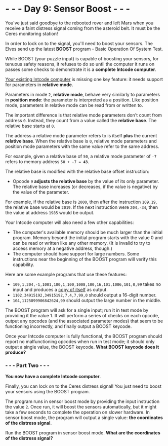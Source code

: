 # - - - Day 9: Sensor Boost - - -

You've just said goodbye to the rebooted rover and left Mars when you receive a faint distress signal coming from the asteroid belt. It must be the Ceres monitoring station!

In order to lock on to the signal, you'll need to boost your sensors. The Elves send up the latest **BOOST** program - Basic Operation Of System Test.

While BOOST (your puzzle input) is capable of boosting your sensors, for tenuous safety reasons, it refuses to do so until the computer it runs on passes some checks to demonstrate it is a **complete Intcode computer**.

[Your existing Intcode computer](https://github.com/vincent-vega/adventofcode/tree/master/2019/day_05) is missing one key feature: it needs support for parameters in **relative mode**.

Parameters in mode ``2``, **relative mode**, behave very similarly to parameters in **position mode**: the parameter is interpreted as a position. Like position mode, parameters in relative mode can be read from or written to.

The important difference is that relative mode parameters don't count from address ``0``. Instead, they count from a value called the **relative base**. The relative base starts at ``0``.

The address a relative mode parameter refers to is itself **plus** the current **relative base**. When the relative base is ``0``, relative mode parameters and position mode parameters with the same value refer to the same address.

For example, given a relative base of ``50``, a relative mode parameter of ``-7`` refers to memory address ``50 + -7 = ``**``43``**.

The relative base is modified with the relative base offset instruction:

- Opcode ``9`` **adjusts the relative base** by the value of its only parameter. The relative base increases (or decreases, if the value is negative) by the value of the parameter.

For example, if the relative base is ``2000``, then after the instruction ``109,19``, the relative base would be ``2019``. If the next instruction were ``204,-34``, then the value at address ``1985`` would be output.

Your Intcode computer will also need a few other capabilities:

- The computer's available memory should be much larger than the initial program. Memory beyond the initial program starts with the value 0 and can be read or written like any other memory. (It is invalid to try to access memory at a negative address, though.)
- The computer should have support for large numbers. Some instructions near the beginning of the BOOST program will verify this capability.

Here are some example programs that use these features:

- ``109,1,204,-1,1001,100,1,100,1008,100,16,101,1006,101,0,99`` takes no input and produces a [copy of itself](https://en.wikipedia.org/wiki/Quine_(computing)) as output.
- ``1102,34915192,34915192,7,4,7,99,0`` should output a 16-digit number.
- ``104,1125899906842624,99`` should output the large number in the middle.

The BOOST program will ask for a single input; run it in test mode by providing it the value 1. It will perform a series of checks on each opcode, output any opcodes (and the associated parameter modes) that seem to be functioning incorrectly, and finally output a BOOST keycode.

Once your Intcode computer is fully functional, the BOOST program should report no malfunctioning opcodes when run in test mode; it should only output a single value, the BOOST keycode. **What BOOST keycode does it produce?**

### - - - Part Two - - -

**You now have a complete Intcode computer**.

Finally, you can lock on to the Ceres distress signal! You just need to boost your sensors using the BOOST program.

The program runs in sensor boost mode by providing the input instruction the value ``2``. Once run, it will boost the sensors automatically, but it might take a few seconds to complete the operation on slower hardware. In sensor boost mode, the program will output a single value: **the coordinates of the distress signal**.

Run the BOOST program in sensor boost mode. **What are the coordinates of the distress signal?**

